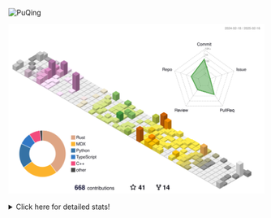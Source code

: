 ![PuQing](https://user-images.githubusercontent.com/27223114/171565019-9a56fae6-b08b-421f-99db-7e830da42371.png)

![](./profile-3d-contrib/profile-season-animate.svg)

<details>
<summary>Click here for detailed stats!</summary>

<!--START_SECTION:waka-->
![Lines of code](https://img.shields.io/badge/From%20Hello%20World%20I%27ve%20Written-1.8%20million%20lines%20of%20code-blue)

**🐱 My GitHub Data** 

> 📦 424.1 kB Used in GitHub's Storage 
 > 
> 🏆 49 Contributions in the Year 2025
 > 
> 🚫 Not Opted to Hire
 > 
> 📜 38 Public Repositories 
 > 
> 🔑 33 Private Repositories 
 > 
**I'm an Early 🐤** 

```text
🌞 Morning                776 commits         ██░░░░░░░░░░░░░░░░░░░░░░░   08.45 % 
🌆 Daytime                4105 commits        ███████████░░░░░░░░░░░░░░   44.72 % 
🌃 Evening                2106 commits        ██████░░░░░░░░░░░░░░░░░░░   22.94 % 
🌙 Night                  2192 commits        ██████░░░░░░░░░░░░░░░░░░░   23.88 % 
```


📊 **This Week I Spent My Time On** 

```text
💬 Programming Languages: 
Rust                     10 hrs 36 mins      ██████████░░░░░░░░░░░░░░░   38.63 % 
Other                    5 hrs 38 mins       █████░░░░░░░░░░░░░░░░░░░░   20.55 % 
Python                   2 hrs 46 mins       ███░░░░░░░░░░░░░░░░░░░░░░   10.11 % 
TOML                     1 hr 47 mins        ██░░░░░░░░░░░░░░░░░░░░░░░   06.51 % 
Music                    1 hr 42 mins        ██░░░░░░░░░░░░░░░░░░░░░░░   06.22 % 

🔥 Editors: 
VS Code                  18 hrs 14 mins      █████████████████░░░░░░░░   66.44 % 
Telegram                 4 hrs 34 mins       ████░░░░░░░░░░░░░░░░░░░░░   16.68 % 
NetEaseMusic             1 hr 42 mins        ██░░░░░░░░░░░░░░░░░░░░░░░   06.22 % 
MicrosoftPowerPoint      1 hr 8 mins         █░░░░░░░░░░░░░░░░░░░░░░░░   04.14 % 
Mail                     1 hr 2 mins         █░░░░░░░░░░░░░░░░░░░░░░░░   03.76 % 

💻 Operating System: 
WSL                      14 hrs 26 mins      █████████████░░░░░░░░░░░░   52.57 % 
Mac                      9 hrs 13 mins       ████████░░░░░░░░░░░░░░░░░   33.56 % 
Linux                    3 hrs 36 mins       ███░░░░░░░░░░░░░░░░░░░░░░   13.17 % 
Windows                  11 mins             ░░░░░░░░░░░░░░░░░░░░░░░░░   00.70 % 
```


<!--END_SECTION:waka-->
</details>
